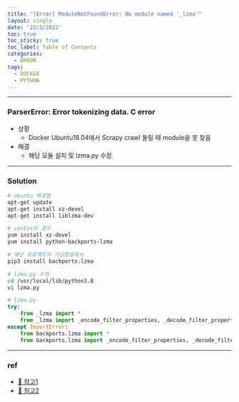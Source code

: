 ```yaml
---
title: "[Error] ModuleNotFoundError: No module named '_lzma'"
layout: single
date: '22/3/2022'
toc: true
toc_sticky: true
toc_label: Table of Contents
categories:
  - ERROR
tags:
  - DOCKER
  - PYTHON
---
```


---
### ParserError: Error tokenizing data. C error
* 상황
    * Docker Ubuntu18.04에서 Scrapy crawl 돌릴 때 module을 못 찾음
* 해결
    * 해당 모듈 설치 및 lzma.py 수정

---

### Solution
```bash
# ubuntu 해결법
apt-get update
apt-get install xz-devel
apt-get install liblzma-dev

# centos의 경우
yum install xz-devel
yum install python-backports-lzma

# 해당 프로젝트의 가상환경에서
pip3 install backports.lzma

# lzma.py 수정
cd /usr/local/lib/python3.8
vi lzma.py 
```

```python
# lzma.py
try:
    from _lzma import *
    from _lzma import _encode_filter_properties, _decode_filter_properties
except ImportError:
    from backports.lzma import *
    from backports.lzma import _encode_filter_properties, _decode_filter_properties
```
---

### ref 
* [🔗 참고1](https://mskim8717.tistory.com/82)
* [🔗 참고2](https://stackoverflow.com/questions/18039057/python-pandas-error-tokenizing-data)